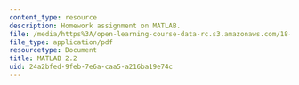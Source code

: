 ```yaml
---
content_type: resource
description: Homework assignment on MATLAB.
file: /media/https%3A/open-learning-course-data-rc.s3.amazonaws.com/18-085-computational-science-and-engineering-i-fall-2008/24a2bfed9feb7e6acaa5a216ba19e74c_mt2_18085_f07.pdf
file_type: application/pdf
resourcetype: Document
title: MATLAB 2.2
uid: 24a2bfed-9feb-7e6a-caa5-a216ba19e74c
---
```

